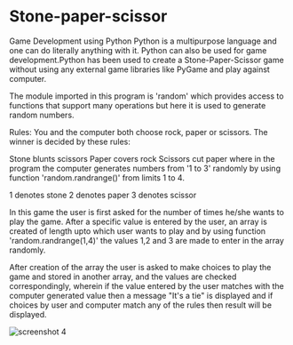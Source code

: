# Stone-paper-scissor
Game Development using Python
Python is a multipurpose language and one can do literally anything with it. Python can also be used for game development.Python has been used to create a Stone-Paper-Scissor game without using any external game libraries like PyGame and play against computer.

The module imported in this program is 'random' which provides access to functions that support many operations but here it is used to generate random numbers.


Rules: You and the computer both choose rock, paper or scissors. The winner is decided by these rules:

Stone blunts scissors
Paper covers rock
Scissors cut paper
where in the program the computer generates numbers from '1 to 3' randomly by using function 'random.randrange()' from limits 1 to 4.

1 denotes stone
2 denotes paper
3 denotes scissor

In this game the user is first asked for the number of times he/she wants to play the game. After a specific value is entered by the user, an array is created of length upto which user wants to play and by using function 'random.randrange(1,4)' the values 1,2 and 3 are made to enter in the array randomly.

After creation of the array the user is asked to make choices to play the game and stored in another array, and the values are checked correspondingly, wherein if the value entered by the user matches with the computer generated value then a message "It's a tie" is displayed and if choices by user and computer match any of the rules then result will be displayed. 


![screenshot 4](https://user-images.githubusercontent.com/40642572/53984850-2e2e2800-4140-11e9-8697-103562eccc05.png)
